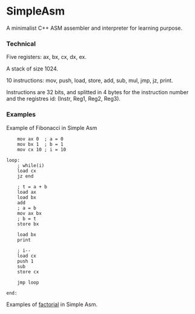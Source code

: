 SimpleAsm
=========

A minimalist C++ ASM assembler and interpreter for learning purpose.


### Technical

Five registers: ax, bx, cx, dx, ex.

A stack of size 1024.

10 instructions: mov, push, load, store, add, sub, mul, jmp, jz, print.

Instructions are 32 bits, and splitted in 4 bytes for the instruction number
and the registres id: (Instr, Reg1, Reg2, Reg3).


### Examples

Example of Fibonacci in Simple Asm
```
	mov ax 0  ; a = 0
	mov bx 1  ; b = 1
	mov cx 10 ; i = 10

loop:
	; while(i)
	load cx
	jz end
	
	; t = a + b
	load ax
	load bx
	add
	; a = b
	mov ax bx
	; b = t
	store bx
	
	load bx
	print

	; i--
	load cx
	push 1
	sub
	store cx
	
	jmp loop

end:

```

Examples of [factorial](Examples/Factorial.txt) in Simple Asm.
